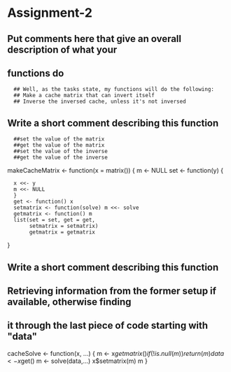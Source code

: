 # Assignment-2

## Put comments here that give an overall description of what your
## functions do
      ## Well, as the tasks state, my functions will do the following:
      ## Make a cache matrix that can invert itself
      ## Inverse the inversed cache, unless it's not inversed

## Write a short comment describing this function
      ##set the value of the matrix
      ##get the value of the matrix
      ##set the value of the inverse
      ##get the value of the inverse

makeCacheMatrix <- function(x = matrix()) {
      m <- NULL
      set <- function(y) {
            
      x <<- y
      m <<- NULL
      }
      get <- function() x
      setmatrix <- function(solve) m <<- solve
      getmatrix <- function() m
      list(set = set, get = get,
           setmatrix = setmatrix)
           getmatrix = getmatrix
}


## Write a short comment describing this function
## Retrieving information from the former setup if available, otherwise finding
## it through the last piece of code starting with "data"

cacheSolve <- function(x, ...) {
      m <- x$getmatrix()
      if(!is.null(m)) {
            return(m)
      }
      data <- x$get()
      m <- solve(data,...)
      x$setmatrix(m)
      m
}

